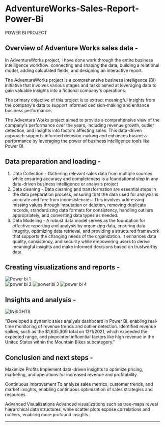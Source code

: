 # AdventureWorks-Sales-Report-Power-Bi
POWER BI PROJECT


## Overview of Adventure Works sales data - 

In AdventureWorks project, I have done work through the entire business intelligence workflow: connecting and shaping the data, building a relational model, adding calculated fields, and designing an interactive report.

The AdventureWorks project is a comprehensive business intelligence (BI) initiative that involves various stages and tasks aimed at leveraging data to gain valuable insights into a fictional company's operations.

The primary objective of this project is to extract meaningful insights from the company's data to support informed decision-making and enhance business performance.

The Adventure Works project aimed to provide a comprehensive view of the company's performance over the years, including revenue growth, outlier detection, and insights into factors affecting sales. This data-driven approach supports informed decision-making and enhances business performance by leveraging the power of business intelligence tools like Power BI.



## Data preparation and loading -

1. Data Collection - Gathering relevant sales data from multiple sources while ensuring accuracy and completeness is a foundational step in any data-driven business intelligence or analysis project
2. Data cleaning - Data cleaning and transformation are essential steps in the data preparation process, ensuring that the data used for analysis is accurate and free from inconsistencies. This involves 
                   addressing missing values through imputation or deletion, removing duplicate records, standardizing data formats for consistency, handling outliers appropriately, and converting data types as 
                   needed. 
3. Data Modeling - A robust data model serves as the foundation for effective reporting and analysis by organizing data, ensuring data integrity, optimizing data retrieval, and providing a structured framework 
                   that supports the changing needs of the organization. It enhances data quality, consistency, and security while empowering users to derive meaningful insights and make informed decisions based 
                   on trustworthy data.



## Creating visualizations and reports - 


![Power bi 1](https://github.com/darshanns09/AdventureWorks-Sales-Report-Power-Bi/assets/145355404/42f9cc28-6799-4e11-8580-053b18dcffa4)   
![power bi 2](https://github.com/darshanns09/AdventureWorks-Sales-Report-Power-Bi/assets/145355404/c08b1c45-451c-488c-a798-ca0448b005bb)
![power bi 3](https://github.com/darshanns09/AdventureWorks-Sales-Report-Power-Bi/assets/145355404/1e9afda8-9bd7-4d67-b537-88a674f2552c)
![power bi 4](https://github.com/darshanns09/AdventureWorks-Sales-Report-Power-Bi/assets/145355404/e13f6c66-877d-4576-9082-045352957865)



## Insights and analysis - 


![INSIGHTS](https://github.com/darshanns09/AdventureWorks-Sales-Report-Power-Bi/assets/145355404/7a6fd298-a621-4e9c-85d5-2a72366f7284)



"Developed a dynamic sales analysis dashboard in Power BI, enabling real-time monitoring of revenue trends and outlier detection. Identified revenue spikes, such as the $1,635,309 total on 12/1/2021, which exceeded the expected range, and pinpointed influential factors like high revenue in the United States within the Mountain Bikes subcategory."



## Conclusion and next steps - 

Maximize Profits
Implement data-driven insights to optimize pricing, marketing, and operations for increased revenue and profitability.

Continuous Improvement
To analyze sales metrics, customer trends, and market insights, enabling continuous optimization of sales strategies and resources.

Advanced Visualizations
Advanced visualizations such as tree-maps reveal hierarchical data structures, while scatter plots expose correlations and outliers, enabling more profound insights.





*****************************************************************************************************************************************************************************************************************
